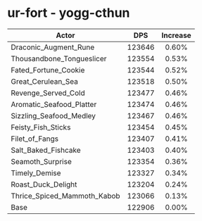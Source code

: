 # ur-fort - yogg-cthun
| Actor | DPS | Increase |
|---|:---:|:---:|
|Draconic_Augment_Rune|123646|0.60%|
|Thousandbone_Tongueslicer|123554|0.53%|
|Fated_Fortune_Cookie|123544|0.52%|
|Great_Cerulean_Sea|123518|0.50%|
|Revenge_Served_Cold|123477|0.46%|
|Aromatic_Seafood_Platter|123474|0.46%|
|Sizzling_Seafood_Medley|123467|0.46%|
|Feisty_Fish_Sticks|123454|0.45%|
|Filet_of_Fangs|123407|0.41%|
|Salt_Baked_Fishcake|123403|0.40%|
|Seamoth_Surprise|123354|0.36%|
|Timely_Demise|123327|0.34%|
|Roast_Duck_Delight|123204|0.24%|
|Thrice_Spiced_Mammoth_Kabob|123066|0.13%|
|Base|122906|0.00%|
